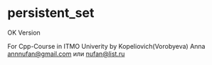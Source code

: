 # persistent_set
OK Version

For Cpp-Course in ITMO Univerity
by Kopeliovich(Vorobyeva) Anna
annnufan@gmail.com или nufan@list.ru

